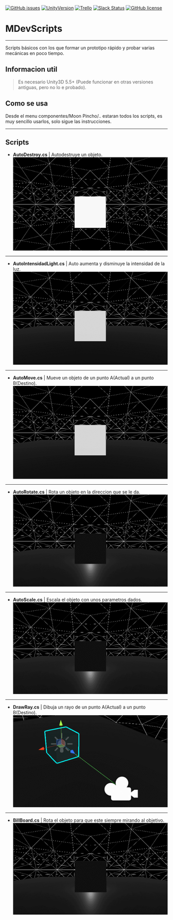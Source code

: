 [![GitHub issues](https://img.shields.io/github/issues/MOON-TYPE/MDevScripts.svg)](https://github.com/MOON-TYPE/MDevScripts/issues)
[![UnityVersion](https://img.shields.io/badge/Unity-5.5.2p4-orange.svg)](https://unity3d.com/es)
[![Trello](https://img.shields.io/badge/Trello-OFF-red.svg)](https://github.com/MOON-TYPE/MIcaros)
[![Slack Status](https://moonantonio.herokuapp.com/badge.svg)](https://moonantonio.herokuapp.com/)
[![GitHub license](https://img.shields.io/badge/license-MIT-blue.svg)](https://raw.githubusercontent.com/MOON-TYPE/MDevScripts/master/LICENSE)

# MDevScripts
---
Scripts básicos con los que formar un prototipo rápido y probar varias mecánicas en poco tiempo.


## Informacion util

> Es necesario Unity3D 5.5+ (Puede funcionar en otras versiones antiguas, pero no lo e probado).

## Como se usa

Desde el menu componentes/Moon Pincho/.. estaran todos los scripts, es muy sencillo usarlos, solo sigue las instrucciones.

---

## Scripts

* **AutoDestroy.cs** | Autodestruye un objeto.
![001](https://github.com/MOON-TYPE/MDevScripts/blob/master/Res/AutoDestroy.gif)

---

* **AutoIntensidadLight.cs** | Auto aumenta y disminuye la intensidad de la luz.
![002](https://github.com/MOON-TYPE/MDevScripts/blob/master/Res/AutoIntensidad.gif)

---

* **AutoMove.cs** | Mueve un objeto de un punto A(Actual) a un punto B(Destino).
![003](https://github.com/MOON-TYPE/MDevScripts/blob/master/Res/AutoMove.gif)

---

* **AutoRotate.cs** | Rota un objeto en la direccion que se le da.
![004](https://github.com/MOON-TYPE/MDevScripts/blob/master/Res/AutoRotate.gif)

---

* **AutoScale.cs** | Escala el objeto con unos parametros dados.
![005](https://github.com/MOON-TYPE/MDevScripts/blob/master/Res/AutoScale.gif)

---

* **DrawRay.cs** | Dibuja un rayo de un punto A(Actual) a un punto B(Destino).
![006](https://github.com/MOON-TYPE/MDevScripts/blob/master/Res/DrawRay.gif)

---

* **BillBoard.cs** | Rota el objeto para que este siempre mirando al objetivo.
![007](https://github.com/MOON-TYPE/MDevScripts/blob/master/Res/BillBoard.gif)

